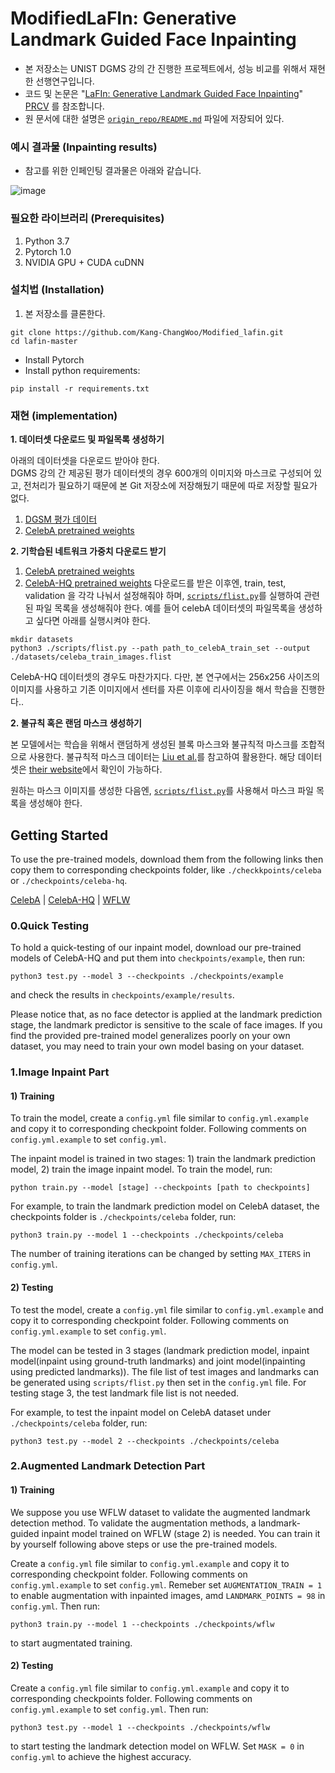 # ModifiedLaFIn: Generative Landmark Guided Face Inpainting
- 본 저장소는 UNIST DGMS 강의 간 진행한 프로젝트에서, 성능 비교를 위해서 재현한 선행연구입니다. 
- 코드 및 논문은 "[LaFIn: Generative Landmark Guided Face Inpainting](https://arxiv.org/abs/1908.03852)" [PRCV](https://link.springer.com/chapter/10.1007/978-3-030-60633-6_2) 를 참조합니다.
- 원 문서에 대한 설명은 [`origin_repo/README.md`](origin_repo/README.md) 파일에 저장되어 있다.



### 예시 결과물 (Inpainting results)
- 참고를 위한 인페인팅 결과물은 아래와 같습니다.

![image](lafin.png)

### 필요한 라이브러리 (Prerequisites)
1. Python 3.7
2. Pytorch 1.0
3. NVIDIA GPU + CUDA cuDNN

### 설치법 (Installation)
1. 본 저장소를 클론한다.
```
git clone https://github.com/Kang-ChangWoo/Modified_lafin.git
cd lafin-master
```
* Install Pytorch
* Install python requirements:
```
pip install -r requirements.txt
```

### 재현 (implementation)
**1. 데이터셋 다운로드 및 파일목록 생성하기**


아래의 데이터셋을 다운로드 받아야 한다.  
DGMS 강의 간 제공된 평가 데이터셋의 경우 600개의 이미지와 마스크로 구성되어 있고, 전처리가 필요하기 때문에 본 Git 저장소에 저장해뒀기 때문에 따로 저장할 필요가 없다.
1. [DGSM 평가 데이터](examples/images/001.png)
2. [CelebA pretrained weights](https://drive.google.com/open?id=1lGFEbxbtZwpPA9JXF-bhv12Tdi9Zt08G)


**2. 기학습된 네트워크 가중치 다운로드 받기**
1. [CelebA pretrained weights](https://drive.google.com/open?id=1lGFEbxbtZwpPA9JXF-bhv12Tdi9Zt08G)
2. [CelebA-HQ pretrained weights](https://drive.google.com/open?id=1Xwljrct3k75_ModHCkwcNjJk3Fsvv-ra) 
다운로드를 받은 이후엔, train, test, validation 을 각각 나눠서 설정해줘야 하며, [`scripts/flist.py`](scripts/flist.py)를 실행하여 관련된 파일 목록을 생성해줘야 한다.
예를 들어 celebA 데이터셋의 파일목록을 생성하고 싶다면 아래를 실행시켜야 한다.
```
mkdir datasets
python3 ./scripts/flist.py --path path_to_celebA_train_set --output ./datasets/celeba_train_images.flist
```

CelebA-HQ 데이터셋의 경우도 마찬가지다.  다만, 본 연구에서는 256x256 사이즈의 이미지를 사용하고 기존 이미지에서 센터를 자른 이후에 리사이징을 해서 학습을 진행한다..


**2. 불규칙 혹은 랜덤 마스크 생성하기**


본 모델에서는 학습을 위해서 랜덤하게 생성된 블록 마스크와 불규칙적 마스크를 조합적으로 사용한다.  불규칙적 마스크 데이터는 [Liu et al.](https://arxiv.org/abs/1804.07723)를 참고하여 활용한다.  해당 데이터셋은 [their website](http://masc.cs.gmu.edu/wiki/partialconv)에서 확인이 가능하다.


원하는 마스크 이미지를 생성한 다음엔, [`scripts/flist.py`](scripts/flist.py)를 사용해서 마스크 파일 목록을 생성해야 한다.



Getting Started
--------------------------
To use the pre-trained models, download them from the following links then copy them to corresponding checkpoints folder, like `./checkkpoints/celeba` or `./checkpoints/celeba-hq`.

[CelebA](https://drive.google.com/open?id=1lGFEbxbtZwpPA9JXF-bhv12Tdi9Zt08G) | [CelebA-HQ](https://drive.google.com/open?id=1Xwljrct3k75_ModHCkwcNjJk3Fsvv-ra) | [WFLW](https://drive.google.com/open?id=1I2MzHre1U3wqTu5ZmGD36OiXPaNqlOKb)

### 0.Quick Testing
To hold a quick-testing of our inpaint model, download our pre-trained models of CelebA-HQ and put them into `checkpoints/example`, then run:
```
python3 test.py --model 3 --checkpoints ./checkpoints/example
```
and check the results in `checkpoints/example/results`.

Please notice that, as no face detector is applied at the landmark prediction stage, the landmark predictor is sensitive to the scale of face images. If you find the provided pre-trained model generalizes poorly on your own dataset, you may need to train your own model basing on your dataset.

### 1.Image Inpaint Part
#### 1) Training 
To train the model, create a `config.yml` file similar to `config.yml.example` and copy it to corresponding checkpoint folder. Following comments on `config.yml.example` to set `config.yml`.

The inpaint model is trained in two stages: 1) train the landmark prediction model, 2) train the image inpaint model. To train the model, run:

```
python train.py --model [stage] --checkpoints [path to checkpoints]
``` 

For example, to train the landmark prediction model on CelebA dataset, the checkpoints folder is `./checkpoints/celeba` folder, run:

```
python3 train.py --model 1 --checkpoints ./checkpoints/celeba
```

The number of training iterations can be changed by setting `MAX_ITERS` in `config.yml`.

#### 2) Testing
To test the model, create a `config.yml` file similar to `config.yml.example` and copy it to corresponding checkpoint folder. Following comments on `config.yml.example` to set `config.yml`.


The model can be tested in 3 stages (landmark prediction model, inpaint model(inpaint using ground-truth landmarks) and joint model(inpainting using predicted landmarks)).
The file list of test images and landmarks can be generated using `scripts/flist.py` then set in the `config.yml` file. For testing stage 3, the test landmark file list is not needed.

For example, to test the inpaint model on CelebA dataset under `./checkpoints/celeba` folder, run:
```
python3 test.py --model 2 --checkpoints ./checkpoints/celeba
```
### 2.Augmented Landmark Detection Part
#### 1) Training
We suppose you use WFLW dataset to validate the augmented landmark detection method.
To validate the augmentation methods, a landmark-guided inpaint model trained on WFLW (stage 2) is needed. You can train it by yourself following above steps or use the pre-trained models.

Create a `config.yml` file similar to `config.yml.example` and copy it to corresponding checkpoint folder. Following comments on `config.yml.example` to set `config.yml`.
Remeber set `AUGMENTATION_TRAIN = 1` to enable augmentation with inpainted images, amd `LANDMARK_POINTS = 98` in `config.yml`.
Then run:
```
python3 train.py --model 1 --checkpoints ./checkpoints/wflw
```
to start augmentated training.

#### 2) Testing
Create a `config.yml` file similar to `config.yml.example` and copy it to corresponding checkpoints folder. Following comments on `config.yml.example` to set `config.yml`.
Then run:
```
python3 test.py --model 1 --checkpoints ./checkpoints/wflw
```
to start testing the landmark detection model on WFLW. Set `MASK = 0` in `config.yml` to achieve the highest accuracy.
